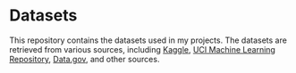 # Datasets
This repository contains the datasets used in my projects. The datasets are retrieved from various sources, including [Kaggle](https://www.kaggle.com/), [UCI Machine Learning Repository](https://archive.ics.uci.edu/), [Data.gov](https://catalog.data.gov/), and other sources.
